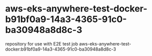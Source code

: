 # aws-eks-anywhere-test-docker-b91bf0a9-14a3-4365-91c0-ba30948a8d8c-3
repository for use with E2E test job aws-eks-anywhere-test-docker:b91bf0a9-14a3-4365-91c0-ba30948a8d8c-3
